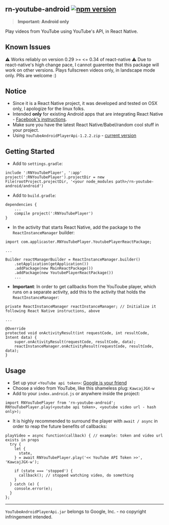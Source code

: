 ## rn-youtube-android [![npm version](https://badge.fury.io/js/rn-youtube-android.svg)](https://badge.fury.io/js/rn-youtube-android)

> **Important: Android only**

Play videos from YouTube using YouTube's API, in React Native.

## Known Issues
:warning: Works reliably on version 0.29 >= <= 0.34 of react-native :warning:
Due to react-native's high change pace, I cannot guarentee that this package will work
on other versions.
Plays fullscreen videos only, in landscape mode only. PRs are welcome :)

## Notice
- Since it is a React Native project, it was developed and tested on OSX only, I apologize for the linux folks.
- Intended **only** for existing Android apps that are integrating React Native - [Facebook's instructions]( https://facebook.github.io/react-native/docs/embedded-app-android.html).
- Make sure you have the latest React Native/Babel/random cool stuff in your project.
- Using `YouTubeAndroidPlayerApi-1.2.2.zip` - [current version](https://developers.google.com/youtube/android/player/downloads/)

## Getting Started
- Add to `settings.gradle`:
```
include ':RNYouTubePlayer', ':app'
project(':RNYouTubePlayer').projectDir = new File(rootProject.projectDir, '<your node_modules path>/rn-youtube-android/android')
```
- Add to `build.gradle`:
```
dependencies {
    ...
    compile project(':RNYouTubePlayer')
}
```
- In the activity that starts React Native, add the package to the `ReactInstanceManager` builder: 
```
import com.applicaster.RNYouTubePlayer.YoutubePlayerReactPackage;

...

Builder reactManagerBuilder = ReactInstanceManager.builder()
    .setApplication(getApplication())
    .addPackage(new MainReactPackage())
    .addPackage(new YoutubePlayerReactPackage())
    ...
```

- **Important**: In order to get callbacks from the YouToube player, which runs on a separate activity, add this to the activity that holds the `ReactInstanceManager`:
```
private ReactInstanceManager reactInstanceManager; // Initialize it following React Native instructions, above

...

@Override
protected void onActivityResult(int requestCode, int resultCode, Intent data) {
    super.onActivityResult(requestCode, resultCode, data);
    reactInstanceManager.onActivityResult(requestCode, resultCode, data);
}
```

## Usage
- Set up your `<YouTube api token>`: [Google is your friend](https://developers.google.com/youtube/registering_an_application#create_project)
- Choose a video from YouTube, like this shameless plug: `KawcajJGX-w`
- Add to your `index.android.js` or anywhere inside the project:
```
import RNYouTubePlayer from 'rn-youtube-android';
RNYouTubePlayer.play(<youtube api token>, <youtube video url - hash only>);
```
- It is highly recommended to surround the player with `await / async` in order to reap the future benefits of callbacks:
```
playVideo = async function(callback) { // example: token and video url exists in props
  try {
    let {
      state,
    } = await RNYouTubePlayer.play('<< YouTube API Token >>', 'KawcajJGX-w');

    if (state === 'stopped') {
      callback(); // stopped watching video, do something
    }
  } catch (e) {
    console.error(e);
  }
};
```


---
`YouTubeAndroidPlayerApi.jar` belongs to Google, Inc. - no copyright infringement intended. 

